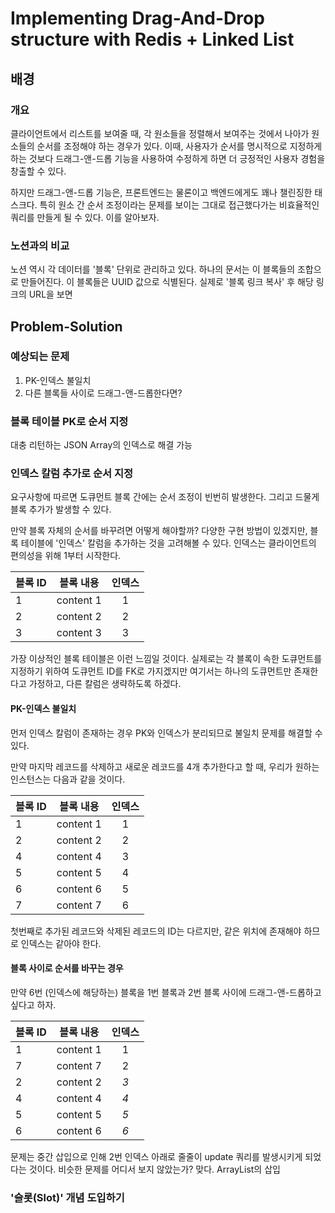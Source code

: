 # Implementing Drag-And-Drop structure with Redis + Linked List

## 배경

### 개요

클라이언트에서 리스트를 보여줄 때, 각 원소들을 정렬해서 보여주는 것에서 나아가 원소들의 순서를 조정해야 하는 경우가 있다. 이때, 사용자가 순서를 명시적으로 지정하게 하는 것보다 드래그-앤-드롭 기능을 사용하여 수정하게 하면 더 긍정적인 사용자 경험을 창출할 수 있다.

하지만 드래그-앤-드롭 기능은, 프론트엔드는 물론이고 백엔드에게도 꽤나 챌린징한 태스크다. 특히 원소 간 순서 조정이라는 문제를 보이는 그대로 접근했다가는 비효율적인 쿼리를 만들게 될 수 있다. 이를 알아보자.

### 노션과의 비교

노션 역시 각 데이터를 '블록' 단위로 관리하고 있다. 하나의 문서는 이 블록들의 조합으로 만들어진다. 이 블록들은 UUID 값으로 식별된다. 실제로 '블록 링크 복사' 후 해당 링크의 URL을 보면 

## Problem-Solution

### 예상되는 문제

1. PK-인덱스 불일치
2. 다른 블록들 사이로 드래그-앤-드롭한다면?


### 블록 테이블 PK로 순서 지정

대충 리턴하는 JSON Array의 인덱스로 해결 가능

### 인덱스 칼럼 추가로 순서 지정

요구사항에 따르면 도큐먼트 블록 간에는 순서 조정이 빈번히 발생한다. 그리고 드물게 블록 추가가 발생할 수 있다.

만약 블록 자체의 순서를 바꾸려면 어떻게 해야할까? 다양한 구현 방법이 있겠지만, 블록 테이블에 '인덱스' 칼럼을 추가하는 것을 고려해볼 수 있다. 인덱스는 클라이언트의 편의성을 위해 1부터 시작한다.

|블록 ID|블록 내용|인덱스|
|---|---|:---:|
|1|content 1|1|
|2|content 2|2|
|3|content 3|3|

가장 이상적인 블록 테이블은 이런 느낌일 것이다. 실제로는 각 블록이 속한 도큐먼트를 지정하기 위하여 도큐먼트 ID를 FK로 가지겠지만 여기서는 하나의 도큐먼트만 존재한다고 가정하고, 다른 칼럼은 생략하도록 하겠다.

#### PK-인덱스 불일치

먼저 인덱스 칼럼이 존재하는 경우 PK와 인덱스가 분리되므로 불일치 문제를 해결할 수 있다.

만약 마지막 레코드를 삭제하고 새로운 레코드를 4개 추가한다고 할 때, 우리가 원하는 인스턴스는 다음과 같을 것이다.

|블록 ID|블록 내용|인덱스|
|---|---|:---:|
|1|content 1|1|
|2|content 2|2|
|4|content 4|3|
|5|content 5|4|
|6|content 6|5|
|7|content 7|6|

첫번째로 추가된 레코드와 삭제된 레코드의 ID는 다르지만, 같은 위치에 존재해야 하므로 인덱스는 같아야 한다.

#### 블록 사이로 순서를 바꾸는 경우

만약 6번 (인덱스에 해당하는) 블록을 1번 블록과 2번 블록 사이에 드래그-앤-드롭하고 싶다고 하자.

|블록 ID|블록 내용|인덱스|
|---|---|:---:|
|1|content 1|1|
|7|content 7|2|
|2|content 2|*3*|
|4|content 4|*4*|
|5|content 5|*5*|
|6|content 6|*6*|

문제는 중간 삽입으로 인해 2번 인덱스 아래로 줄줄이 update 쿼리를 발생시키게 되었다는 것이다.
비슷한 문제를 어디서 보지 않았는가? 맞다. ArrayList의 삽입



### '슬롯(Slot)' 개념 도입하기


